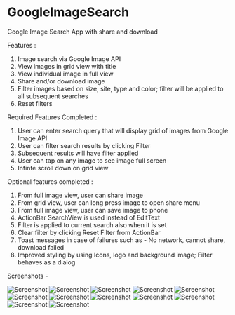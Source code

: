 GoogleImageSearch
=================

Google Image Search App with share and download

Features :

1. Image search via Google Image API
2. View images in grid view with title
3. View individual image in full view
4. Share and/or download image
5. Filter images based on size, site, type and color; filter will be applied to all subsequent searches
6. Reset filters

Required Features Completed :

1. User can enter search query that will display grid of images from Google Image API
2. User can filter search results by clicking Filter
3. Subsequent results will have filter applied
4. User can tap on any image to see image full screen
5. Infinte scroll down on grid view

Optional features completed :

1. From full image view, user can share image
2. From grid view, user can long press image to open share menu
3. From full image view, user can save image to phone
4. ActionBar SearchView is used instead of EditText
5. Filter is applied to current search also when it is set
6. Clear filter by clicking Reset Filter from ActionBar
7. Toast messages in case of failures such as - No network, cannot share, download failed
8. Improved styling by using Icons, logo and background image; Filter behaves as a dialog

Screenshots -

![Screenshot](https://raw.githubusercontent.com/vibhorB/GoogleImageSearch/master/screenshots/first_screen.png)
![Screenshot](https://raw.githubusercontent.com/vibhorB/GoogleImageSearch/master/screenshots/enter_query.png)
![Screenshot](https://raw.githubusercontent.com/vibhorB/GoogleImageSearch/master/screenshots/search_results.png)
![Screenshot](https://raw.githubusercontent.com/vibhorB/GoogleImageSearch/master/screenshots/scroll_working.png)
![Screenshot](https://raw.githubusercontent.com/vibhorB/GoogleImageSearch/master/screenshots/filters.png)
![Screenshot](https://raw.githubusercontent.com/vibhorB/GoogleImageSearch/master/screenshots/filters_applied.png)
![Screenshot](https://raw.githubusercontent.com/vibhorB/GoogleImageSearch/master/screenshots/reset_filters.png)
![Screenshot](https://raw.githubusercontent.com/vibhorB/GoogleImageSearch/master/screenshots/reset_done.png)
![Screenshot](https://raw.githubusercontent.com/vibhorB/GoogleImageSearch/master/screenshots/full_view.png)
![Screenshot](https://raw.githubusercontent.com/vibhorB/GoogleImageSearch/master/screenshots/share_menu.png)
![Screenshot](https://raw.githubusercontent.com/vibhorB/GoogleImageSearch/master/screenshots/shareAsEmail.png)
![Screenshot](https://raw.githubusercontent.com/vibhorB/GoogleImageSearch/master/screenshots/download.png)
